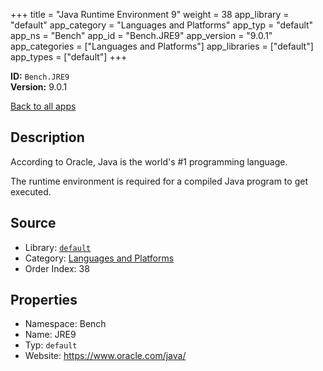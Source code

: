 ﻿+++
title = "Java Runtime Environment 9"
weight = 38
app_library = "default"
app_category = "Languages and Platforms"
app_typ = "default"
app_ns = "Bench"
app_id = "Bench.JRE9"
app_version = "9.0.1"
app_categories = ["Languages and Platforms"]
app_libraries = ["default"]
app_types = ["default"]
+++

**ID:** `Bench.JRE9`  
**Version:** 9.0.1  
<!--more-->

[Back to all apps](/apps/)

## Description
According to Oracle, Java is the world's #1 programming language.

The runtime environment is required for a compiled Java program to get executed.

## Source

* Library: [`default`](/app_libraries/default)
* Category: [Languages and Platforms](/app_categories/languages-and-platforms)
* Order Index: 38

## Properties

* Namespace: Bench
* Name: JRE9
* Typ: `default`
* Website: <https://www.oracle.com/java/>

